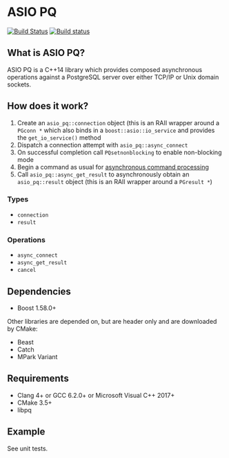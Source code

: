 # ASIO PQ

[![Build Status](https://travis-ci.org/RobertLeahy/ASIO-PQ-2.svg?branch=master)](https://travis-ci.org/RobertLeahy/ASIO-PQ-2) [![Build status](https://ci.appveyor.com/api/projects/status/trp2gsq13uk3abww/branch/master?svg=true)](https://ci.appveyor.com/project/RobertLeahy/asio-pq-2/branch/master)

## What is ASIO PQ?

ASIO PQ is a C++14 library which provides composed asynchronous operations against a PostgreSQL server over either TCP/IP or Unix domain sockets.

## How does it work?

1. Create an `asio_pq::connection` object (this is an RAII wrapper around a `PGconn *` which also binds in a `boost::asio::io_service` and provides the `get_io_service()` method
2. Dispatch a connection attempt with `asio_pq::async_connect`
3. On successful completion call `PQsetnonblocking` to enable non-blocking mode
4. Begin a command as usual for [asynchronous command processing](https://www.postgresql.org/docs/current/static/libpq-async.html)
5. Call `asio_pq::async_get_result` to asynchronously obtain an `asio_pq::result` object (this is an RAII wrapper around a `PGresult *`)

### Types

- `connection`
- `result`

### Operations

- `async_connect`
- `async_get_result`
- `cancel`

## Dependencies

- Boost 1.58.0+

Other libraries are depended on, but are header only and are downloaded by CMake:

- Beast
- Catch
- MPark Variant

## Requirements

- Clang 4+ or GCC 6.2.0+ or Microsoft Visual C++ 2017+
- CMake 3.5+
- libpq

## Example

See unit tests.
